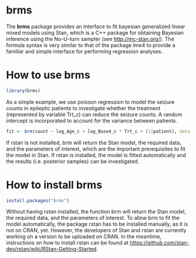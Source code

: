 <!-- README.md is generated from README.Rmd. Please edit that file -->
brms
====

The <b>brms</b> package provides an interface to fit bayesian generalized linear mixed models using Stan, which is a C++ package for obtaining Bayesian inference using the No-U-turn sampler (see <http://mc-stan.org/>). The formula syntax is very similar to that of the package lme4 to provide a familiar and simple interface for performing regression analyses.

How to use brms
===============

``` r
library(brms)
```

As a simple example, we use poisson regression to model the seizure counts in epileptic patients to investigate whether the treatment (represented by variable Trt\_c) can reduce the seizure counts. A random intercept is incorporated to account for the variance between patients.

``` r
fit <- brm(count ~ log_Age_c + log_Base4_c * Trt_c + (1|patient), data = epilepsy, family = "poisson")
```

If rstan is not installed, brm will return the Stan model, the required data, and the parameters of interest, which are the important prerequisites to fit the model in Stan. If rstan is installed, the model is fitted automatically and the results (i.e. posterior samples) can be investigated.

<!-- 

```r
print(fit) 
#> Inference for Stan model: model.
#> 2 chains, each with iter=2000; warmup=500; thin=1; 
#> post-warmup draws per chain=1500, total post-warmup draws=3000.
#> 
#>                         mean se_mean   sd    2.5%     25%     50%     75%   97.5% n_eff Rhat
#> b_Intercept             1.61    0.00 0.08    1.46    1.56    1.61    1.66    1.76  3000    1
#> b_log_Age_c             0.48    0.01 0.38   -0.30    0.23    0.49    0.73    1.22   665    1
#> b_log_Base4_c           1.06    0.00 0.11    0.84    0.99    1.06    1.14    1.28   766    1
#> b_Trt_c                -0.34    0.01 0.16   -0.66   -0.45   -0.34   -0.23   -0.01   817    1
#> b_log_Base4_c__Trt_c    0.33    0.01 0.22   -0.10    0.18    0.33    0.48    0.76   821    1
#> sd_patient_Intercept    0.55    0.00 0.07    0.43    0.50    0.55    0.59    0.69  3000    1
#> lp__                 3197.39    0.18 5.96 3185.11 3193.39 3197.60 3201.53 3208.74  1053    1
#> 
#> Samples were drawn using NUTS(diag_e) at Fri May 08 09:56:03 2015.
#> For each parameter, n_eff is a crude measure of effective sample size,
#> and Rhat is the potential scale reduction factor on split chains (at 
#> convergence, Rhat=1).
```

```r
brm.plot(fit) 
```

<img src="README-plot-1.png" title="" alt="" style="display: block; margin: auto;" />
-->
How to install brms
===================

``` r
install.packages("brms")
```

Without having rstan installed, the function brm will return the Stan model, the required data, and the parameters of interest. To allow brm to fit the model automatically, the package rstan has to be installed manually, as it is not on CRAN, yet. However, the developers of Stan and rstan are currently working on a version to be uploaded on CRAN. In the meantime, instructions on how to install rstan can be found at <https://github.com/stan-dev/rstan/wiki/RStan-Getting-Started>.

<!-- Before you will be able to actually fit bayesian models with brms, the package rstan has to be installed manually, as it is not on CRAN, yet. First, you need a C++ compiler. See https://github.com/stan-dev/rstan/wiki/RStan-Getting-Started#prerequisites for instructions on how to get one. Second, install rstan by running the following R code (the number behind 'j' in the first line corresponds to the number of cores to use for the installation). This may take a few minutes and you should restart R after the installation.


```r
Sys.setenv(MAKEFLAGS = "-j1") 
source('http://mc-stan.org/rstan/install.R', echo = TRUE, max.deparse.length = 2000)
install_rstan()
```
-->
